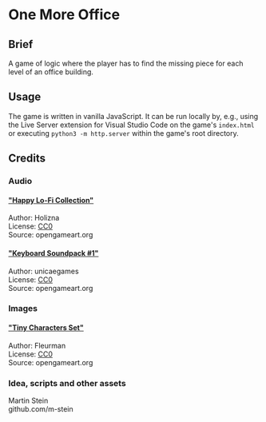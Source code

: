 # One More Office

## Brief

A game of logic where the player has to find the missing piece for each level of an
office building.

## Usage

The game is written in vanilla JavaScript. It can be run locally by, e.g., using the
Live Server extension for Visual Studio Code on the game's `index.html` or executing
`python3 -m http.server` within the game's root directory.

## Credits

### Audio

#### ["Happy Lo-Fi Collection"](https:\\opengameart.org/content/happy-lo-fi-lofi-collection)
Author: Holizna\
License: [CC0](https://creativecommons.org/publicdomain/zero/1.0/)\
Source: opengameart.org

#### ["Keyboard Soundpack #1"](https:\\opengameart.org/content/keyboard-soundpack-1-typing-and-single-keystrokes)
Author: unicaegames\
License: [CC0](https://creativecommons.org/publicdomain/zero/1.0/)\
Source: opengameart.org

### Images

#### ["Tiny Characters Set"](https:\\opengameart.org/content/tiny-characters-set)
Author: Fleurman\
License: [CC0](https://creativecommons.org/publicdomain/zero/1.0/)\
Source: opengameart.org

### Idea, scripts and other assets

Martin Stein\
github.com/m-stein